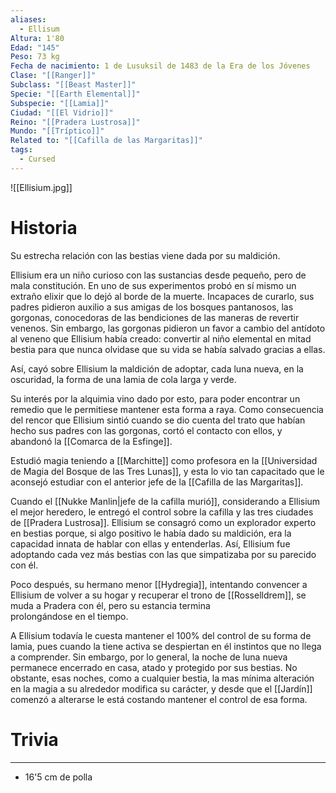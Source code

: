 ```yaml
---
aliases:
  - Ellisum
Altura: 1'80
Edad: "145"
Peso: 73 kg
Fecha de nacimiento: 1 de Lusuksil de 1483 de la Era de los Jóvenes
Clase: "[[Ranger]]"
Subclass: "[[Beast Master]]"
Specie: "[[Earth Elemental]]"
Subspecie: "[[Lamia]]"
Ciudad: "[[El Vidrio]]"
Reino: "[[Pradera Lustrosa]]"
Mundo: "[[Tríptico]]"
Related to: "[[Cafilla de las Margaritas]]"
tags:
  - Cursed
---
```

![[Ellisium.jpg]]
# Historia

Su estrecha relación con las bestias viene dada por su maldición. 

Ellisium era un niño curioso con las sustancias desde pequeño, pero de mala constitución. En uno de sus experimentos probó en sí mismo un extraño elixir que lo dejó al borde de la muerte. Incapaces de curarlo, sus padres pidieron auxilio a sus amigas de los bosques pantanosos, las gorgonas, conocedoras de las bendiciones de las maneras de revertir venenos. Sin embargo, las gorgonas pidieron un favor a cambio del antídoto al veneno que Ellisium había creado: convertir al niño elemental en mitad bestia para que nunca olvidase que su vida se había salvado gracias a ellas.

Así, cayó sobre Ellisium la maldición de adoptar, cada luna nueva, en la oscuridad, la forma de una lamia de cola larga y verde.

Su interés por la alquimia vino dado por esto, para poder encontrar un remedio que le permitiese mantener esta forma a raya. Como consecuencia del rencor que Ellisium sintió cuando se dio cuenta del trato que habían hecho sus padres con las gorgonas, cortó el contacto con ellos, y abandonó la [[Comarca de la Esfinge]]. 

Estudió magia teniendo a [[Marchitte]] como profesora en la [[Universidad de Magia del Bosque de las Tres Lunas]], y esta lo vio tan capacitado que le aconsejó estudiar con el anterior jefe de la [[Cafilla de las Margaritas]].

Cuando el [[Nukke Manlin|jefe de la cafilla murió]], considerando a Ellisium el mejor heredero, le entregó el control sobre la cafilla y las tres ciudades de [[Pradera Lustrosa]]. Ellisium se consagró como un explorador experto en bestias porque, si algo positivo le había dado su maldición, era la capacidad innata de hablar con ellas y entenderlas. Así, Ellisium fue adoptando cada vez más bestias con las que simpatizaba por su parecido con él.

Poco después, su hermano menor [[Hydregia]], intentando convencer a Ellisium de volver a su hogar y recuperar el trono de [[Rosselldrem]], se muda a Pradera con él, pero su estancia termina prolongándose en el tiempo.

A Ellisium todavía le cuesta mantener el 100% del control de su forma de lamia, pues cuando la tiene activa se despiertan en él instintos que no llega a comprender. Sin embargo, por lo general, la noche de luna nueva permanece encerrado en casa, atado y protegido por sus bestias. No obstante, esas noches, como a cualquier bestia, la mas mínima alteración en la magia a su alrededor modifica su carácter, y desde que el [[Jardín]] comenzó a alterarse le está costando mantener el control de esa forma.
# Trivia
---
- 16'5 cm de polla 